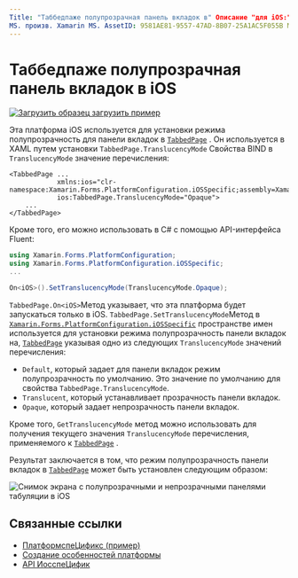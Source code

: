 ```yaml
---
Title: "Таббедпаже полупрозрачная панель вкладок в" Описание "для iOS:" особенности платформы позволяют использовать функции, доступные только на определенной платформе, без реализации пользовательских модулей подготовки отчетов или эффектов. В этой статье объясняется, как использовать зависящую от платформы iOS, которая устанавливает режим полупрозрачность для панели вкладок в Таббедпаже ".
MS. произв. Xamarin MS. AssetID: 9581AE81-9557-47AD-8B07-25A1AC5F055B MS. Technology: Xamarin-Forms author: давидбритч MS. author: дабритч МС. Дата: 01/16/2020 No-Loc: [ Xamarin.Forms , Xamarin.Essentials ]
---
```


# <a name="tabbedpage-translucent-tab-bar-on-ios"></a>Таббедпаже полупрозрачная панель вкладок в iOS

[![Загрузить образец](~/media/shared/download.png) загрузить пример](https://docs.microsoft.com/samples/xamarin/xamarin-forms-samples/userinterface-platformspecifics)

Эта платформа iOS используется для установки режима полупрозрачность для панели вкладок в [`TabbedPage`](xref:Xamarin.Forms.TabbedPage) . Он используется в XAML путем установки `TabbedPage.TranslucencyMode` Свойства BIND в `TranslucencyMode` значение перечисления:

```xaml
<TabbedPage ...
            xmlns:ios="clr-namespace:Xamarin.Forms.PlatformConfiguration.iOSSpecific;assembly=Xamarin.Forms.Core"
            ios:TabbedPage.TranslucencyMode="Opaque">
    ...
</TabbedPage>
```

Кроме того, его можно использовать в C# с помощью API-интерфейса Fluent:

```csharp
using Xamarin.Forms.PlatformConfiguration;
using Xamarin.Forms.PlatformConfiguration.iOSSpecific;
...

On<iOS>().SetTranslucencyMode(TranslucencyMode.Opaque);
```

`TabbedPage.On<iOS>`Метод указывает, что эта платформа будет запускаться только в iOS. `TabbedPage.SetTranslucencyMode`Метод в [`Xamarin.Forms.PlatformConfiguration.iOSSpecific`](xref:Xamarin.Forms.PlatformConfiguration.iOSSpecific) пространстве имен используется для установки режима полупрозрачность панели вкладок на, [`TabbedPage`](xref:Xamarin.Forms.TabbedPage) указывая одно из следующих `TranslucencyMode` значений перечисления:

- `Default`, который задает для панели вкладок режим полупрозрачность по умолчанию. Это значение по умолчанию для свойства `TabbedPage.TranslucencyMode`.
- `Translucent`, который устанавливает прозрачность панели вкладок.
- `Opaque`, который задает непрозрачность панели вкладок.

Кроме того, `GetTranslucencyMode` метод можно использовать для получения текущего значения `TranslucencyMode` перечисления, применяемого к [`TabbedPage`](xref:Xamarin.Forms.TabbedPage) .

Результат заключается в том, что режим полупрозрачность панели вкладок в [`TabbedPage`](xref:Xamarin.Forms.TabbedPage) может быть установлен следующим образом:

![Снимок экрана с полупрозрачными и непрозрачными панелями табуляции в iOS](tabbedpage-translucent-tabbar-images/translucencymodes.png "Полупрозрачные и непрозрачные панели вкладок")

## <a name="related-links"></a>Связанные ссылки

- [ПлатформспеЦификс (пример)](https://docs.microsoft.com/samples/xamarin/xamarin-forms-samples/userinterface-platformspecifics)
- [Создание особенностей платформы](~/xamarin-forms/platform/platform-specifics/index.md#creating-platform-specifics)
- [API ИосспеЦифик](xref:Xamarin.Forms.PlatformConfiguration.iOSSpecific)
